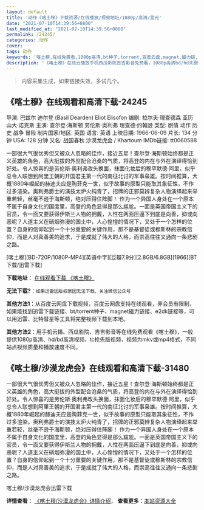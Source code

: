 ```yaml
---
layout: default
title: '动作《喀土穆》下载资源/在线播放/视频地址/1080p/高清/蓝光'
date: "2021-07-10T14:39:56+0800"
last_modified_at: "2021-07-10T14:39:56+0800"
permalink: /24245/
categories: 动作
cover:
tags: 动作
keywords: '喀土穆,在线免费看,1080p高清,bt种子,torrent,百度云盘,magnet,磁力链,迅雷下载资源'
description: '《喀土穆》在线云播放手机西瓜影院吉吉影音免费看，1080p高清bd/hd未删减完整版和tc抢先枪版，mkv/mp4格式，附带bt/torrent种子、magnet/磁力链、百度云盘、网盘资源迅雷下载链接'
---
```


>内容采集生成，如果链接失效，多试几个。


## 《喀土穆》在线观看和高清下载-24245

导演: 巴兹尔 迪尔登 (Basil Dearden) Eliot Elisofon 编剧: 拉尔夫·理查德森 亚历山大·诺克斯 主演: 查尔登·海斯顿 劳伦斯·奥利弗 理查德·约翰逊 类型: 剧情 动作 历史 战争 冒险 制片国家/地区: 英国 语言: 英语 上映日期: 1966-06-09 片长: 134 分钟 USA: 128 分钟 又名: 战国春秋 沙漠龙虎会 / Khartoum IMDb链接: tt0060588

一部很大气很优秀但又被众人忽略的佳作，接近五星！查尔登·海斯顿始终都是正义英雄的角色，高大挺拔的外型配合沧桑的气质，将高登的内在与外在演绎得恰到好处。令人惊喜的是劳伦斯·奥利弗改头换面，抹面化妆后的穆罕默德·阿里，似乎总令人联想到阿里王朝的开国君主第一代的南征北讨的军事枭雄。按时间推算，大概1880年崛起的赫迪夫应是陶菲克一世，似乎故事的原型只能取其象征性，不作过多渲染。奥利弗爵士的演技太炉火纯青了，招牌的正邪莫辨复杂人物演绎起来举重若轻，丝毫不逊于海斯顿，绝对压得住阵脚！ 作为一个异国人身处在一个原本不属于自身文化的国度里，高登的角色显得是那么尴尬。一面是英国帝国主义下的官员，令一面又要获得伊斯兰人物的拥戴，人性在两面压逼下到底是向善，抑或向恶呢？人道主义在硝烟弥漫的国土中，人心惶惶的情况下，又处于一个怎样的位置？自身的信仰起到一个十分重要的关键作用，那不是基督徒或穆斯林的宗教信仰，而是人对真善美的追求，于是成就了伟大的人格，而崇高往往又通向一条悲剧之路。


[喀土穆][BD-720P/1080P-MP4][英语中字][豆瓣7.9分][2.8GB/6.8GB][1966][BT下载/迅雷下载]

**下载地址**： [在线观看下载 《喀土穆》](https://www.btdx8.com/torrent/khartoum_1966.html) 


**无法下载?**：`如果迅雷因版权原因无法下载，关注微信公众号 `

**其他方法1**：从百度云网盘下载视频，百度云网盘支持在线观看，非会员有限制，如果能找到迅雷下载链接、bt/torrent种子、magnet磁力链接、e2dk链接等，可以用迅雷、比特彗星等工具将完整视频下载到本地。

**其他方法2**：用手机云播、西瓜影院、吉吉影音等在线免费观看《喀土穆》，一般提供1080p高清、hd/bd高清视频、tc抢先版视频，视频为mkv或mp4格式，不同站点视频质量和播放速度不同。


## 《喀土穆/沙漠龙虎会》在线观看和高清下载-31480

一部很大气很优秀但又被众人忽略的佳作，接近五星！查尔登&middot;海斯顿始终都是正义英雄的角色，高大挺拔的外型配合沧桑的气质，将高登的内在与外在演绎得恰到好处。令人惊喜的是劳伦斯·奥利弗改头换面，抹面化妆后的穆罕默德·阿里，似乎总令人联想到阿里王朝的开国君主第一代的南征北讨的军事枭雄。按时间推算，大概1880年崛起的赫迪夫应是陶菲克一世，似乎故事的原型只能取其象征性，不作过多渲染。奥利弗爵士的演技太炉火纯青了，招牌的正邪莫辨复杂人物演绎起来举重若轻，丝毫不逊于海斯顿，绝对压得住阵脚！ 作为一个异国人身处在一个原本不属于自身文化的国度里，高登的角色显得是那么尴尬。一面是英国帝国主义下的官员，令一面又要获得伊斯兰人物的拥戴，人性在两面压逼下到底是向善，抑或向恶呢？人道主义在硝烟弥漫的国土中，人心惶惶的情况下，又处于一个怎样的位置？自身的信仰起到一个十分重要的关键作用，那不是基督徒或穆斯林的宗教信仰，而是人对真善美的追求，于是成就了伟大的人格，而崇高往往又通向一条悲剧之路。<br />


喀土穆/沙漠龙虎会迅雷下载

**详情查看**： [《喀土穆/沙漠龙虎会》详情介绍](/movie/31480/)， **查看更多**：[本站资源大全](/movie/t/all/)


